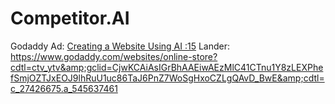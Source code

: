 # Competitor.AI
Godaddy Ad: [Creating a Website Using AI :15](https://youtu.be/8AeMvvNkmR8) Lander: https://www.godaddy.com/websites/online-store?cdtl=ctv_ytv&amp;gclid=CjwKCAiAsIGrBhAAEiwAEzMlC41CTnu1Y8zLEXPhefSmjOZTJxEOJ9lhRuU1uc86TaJ6PnZ7WoSgHxoCZLgQAvD_BwE&amp;cdtl=c_27426675.a_545637461
